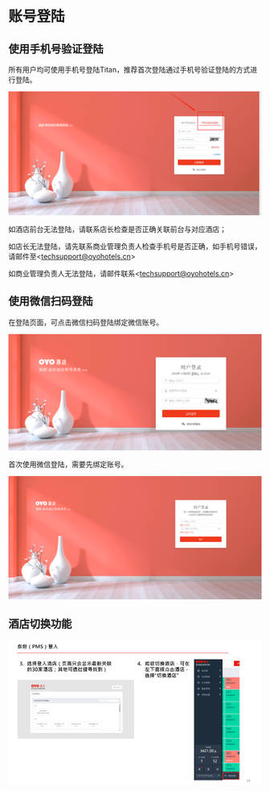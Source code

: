 # 账号登陆

## 使用手机号验证登陆

所有用户均可使用手机号登陆Titan，推荐首次登陆通过手机号验证登陆的方式进行登陆。

![](../.gitbook/assets/image%20%28546%29.png)

  
如酒店前台无法登陆，请联系店长检查是否正确关联前台与对应酒店；

如店长无法登陆，请先联系商业管理负责人检查手机号是否正确，如手机号错误，请邮件至&lt;techsupport@oyohotels.cn&gt;

如商业管理负责人无法登陆，请邮件联系&lt;techsupport@oyohotels.cn&gt;

## 使用微信扫码登陆

在登陆页面，可点击微信扫码登陆绑定微信账号。

![&#x70B9;&#x51FB;&#x5FAE;&#x4FE1;&#x626B;&#x7801;&#x767B;&#x9646;](../.gitbook/assets/image%20%28148%29.png)

首次使用微信登陆，需要先绑定账号。

![&#x9996;&#x6B21;&#x4F7F;&#x7528;&#x5FAE;&#x4FE1;&#x767B;&#x9646;&#xFF0C;&#x5728;&#x7ED1;&#x5B9A;&#x8D26;&#x53F7;&#x9875;&#x9762;&#x8F93;&#x5165;&#x624B;&#x673A;&#x53F7;&#x4E0E;&#x5BC6;&#x7801;&#xFF0C;&#x7ED1;&#x5B9A;&#x5FAE;&#x4FE1;&#x8D26;&#x53F7;](../.gitbook/assets/image%20%28465%29.png)

## 酒店切换功能

![](../.gitbook/assets/image%20%2865%29.png)



